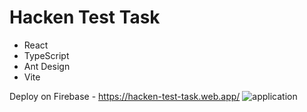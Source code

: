 # Hacken Test Task

- React
- TypeScript
- Ant Design
- Vite

Deploy on Firebase - https://hacken-test-task.web.app/
![application](https://images2.imgbox.com/90/b2/1jGpo9Aq_o.png)